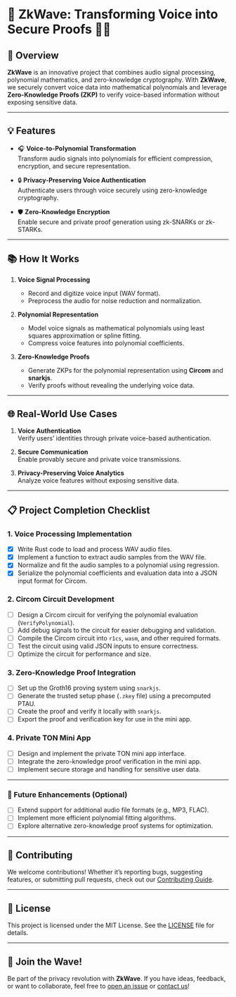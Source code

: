 #  📡 **ZkWave: Transforming Voice into Secure Proofs** 🎤🔐

## 🚀 **Overview**

**ZkWave** is an innovative project that combines audio signal processing, polynomial mathematics, and zero-knowledge cryptography. With **ZkWave**, we securely convert voice data into mathematical polynomials and leverage **Zero-Knowledge Proofs (ZKP)** to verify voice-based information without exposing sensitive data.

---

## 💡 **Features**

- 🎧 **Voice-to-Polynomial Transformation**  
  Transform audio signals into polynomials for efficient compression, encryption, and secure representation.

- 🔒 **Privacy-Preserving Voice Authentication**  
  Authenticate users through voice securely using zero-knowledge cryptography.

- 🛡️ **Zero-Knowledge Encryption**  
  Enable secure and private proof generation using zk-SNARKs or zk-STARKs.

---

## 📚 **How It Works**

1. **Voice Signal Processing**  
   - Record and digitize voice input (WAV format).
   - Preprocess the audio for noise reduction and normalization.

2. **Polynomial Representation**  
   - Model voice signals as mathematical polynomials using least squares approximation or spline fitting.
   - Compress voice features into polynomial coefficients.

3. **Zero-Knowledge Proofs**  
   - Generate ZKPs for the polynomial representation using **Circom** and **snarkjs**.
   - Verify proofs without revealing the underlying voice data.

---


## 🌐 **Real-World Use Cases**

1. **Voice Authentication**  
   Verify users’ identities through private voice-based authentication.

2. **Secure Communication**  
   Enable provably secure and private voice transmissions.

3. **Privacy-Preserving Voice Analytics**  
   Analyze voice features without exposing sensitive data.

---
## 📋 Project Completion Checklist  

### **1. Voice Processing Implementation**  
- [X] Write Rust code to load and process WAV audio files.  
- [X] Implement a function to extract audio samples from the WAV file.  
- [X] Normalize and fit the audio samples to a polynomial using regression.  
- [X] Serialize the polynomial coefficients and evaluation data into a JSON input format for Circom.  

### **2. Circom Circuit Development**  
- [ ] Design a Circom circuit for verifying the polynomial evaluation (`VerifyPolynomial`).  
- [ ] Add debug signals to the circuit for easier debugging and validation.  
- [ ] Compile the Circom circuit into `r1cs`, `wasm`, and other required formats.  
- [ ] Test the circuit using valid JSON inputs to ensure correctness.  
- [ ] Optimize the circuit for performance and size.  

### **3. Zero-Knowledge Proof Integration**  
- [ ] Set up the Groth16 proving system using `snarkjs`.  
- [ ] Generate the trusted setup phase (`.zkey` file) using a precomputed PTAU.  
- [ ] Create the proof and verify it locally with `snarkjs`.  
- [ ] Export the proof and verification key for use in the mini app.  

### **4. Private TON Mini App**  
- [ ] Design and implement the private TON mini app interface.  
- [ ] Integrate the zero-knowledge proof verification in the mini app.  
- [ ] Implement secure storage and handling for sensitive user data.  

---

### **🚀 Future Enhancements (Optional)**  
- [ ] Extend support for additional audio file formats (e.g., MP3, FLAC).  
- [ ] Implement more efficient polynomial fitting algorithms.  
- [ ] Explore alternative zero-knowledge proof systems for optimization.  
---

## 🤝 **Contributing**

We welcome contributions! Whether it’s reporting bugs, suggesting features, or submitting pull requests, check out our [Contributing Guide](CONTRIBUTING.md).

---

## 📄 **License**

This project is licensed under the MIT License. See the [LICENSE](LICENSE) file for details.

---

## 🎉 **Join the Wave!**

Be part of the privacy revolution with **ZkWave**. If you have ideas, feedback, or want to collaborate, feel free to [open an issue](https://github.com/AmirH-A/zkwave/issues) or [contact us](mailto:amirh.eth@gmail.com)!
